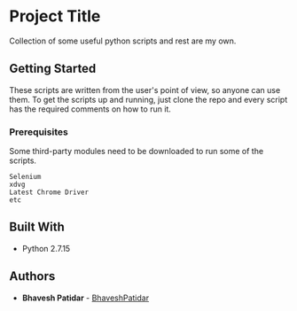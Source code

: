 # Project Title

Collection of some useful python scripts and rest are my own.

## Getting Started

These scripts are written from the user's point of view, so anyone can use them. To get the scripts up and running, just clone the repo and every script has the required comments on how to run it. 
### Prerequisites

Some third-party modules need to be downloaded to run some of the scripts. 

```
Selenium
xdvg
Latest Chrome Driver
etc

```

## Built With

* Python 2.7.15

## Authors

* **Bhavesh Patidar** - [BhaveshPatidar](https://github.com/BhaveshPatidar)
